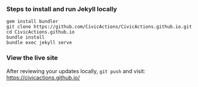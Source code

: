 ### Steps to install and run Jekyll locally
```
gem install bundler
git clone https://github.com/CivicActions/CivicActions.github.io.git
cd CivicActions.github.io
bundle install
bundle exec jekyll serve
```

### View the live site
After reviewing your updates locally, `git push` and visit: https://civicactions.github.io/
